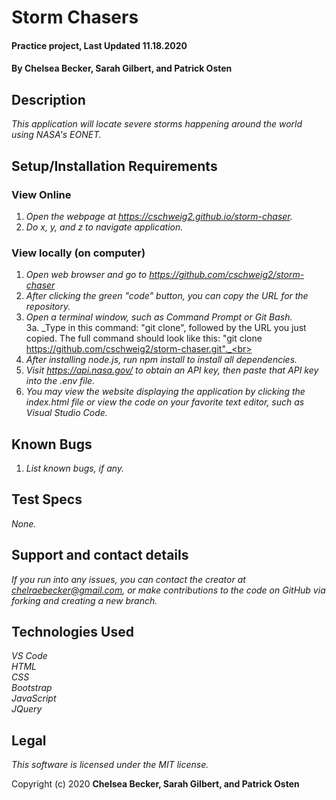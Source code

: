 # Storm Chasers

#### Practice project, Last Updated 11.18.2020

#### **By Chelsea Becker, Sarah Gilbert, and Patrick Osten**

## Description

_This application will locate severe storms happening around the world using NASA's EONET._

## Setup/Installation Requirements
### View Online
1. _Open the webpage at https://cschweig2.github.io/storm-chaser._
2. _Do x, y, and z to navigate application._

### View locally (on computer)
1. _Open web browser and go to https://github.com/cschweig2/storm-chaser_
2. _After clicking the green "code" button, you can copy the URL for the repository._
3. _Open a terminal window, such as Command Prompt or Git Bash._<br>
  3a. _Type in this command: "git clone", followed by the URL you just copied. The full command should look like this: "git clone https://github.com/cschweig2/storm-chaser.git"._<br>
4. _After installing node.js, run npm install to install all dependencies._
5. _Visit https://api.nasa.gov/ to obtain an API key, then paste that API key into the .env file._
6. _You may view the website displaying the application by clicking the index.html file or view the code on your favorite text editor, such as Visual Studio Code._

## Known Bugs

1. _List known bugs, if any._

## Test Specs

_None._

## Support and contact details

_If you run into any issues, you can contact the creator at chelraebecker@gmail.com, or make contributions to the code on GitHub via forking and creating a new branch._

## Technologies Used

_VS Code_ <br />
_HTML_ <br />
_CSS_ <br />
_Bootstrap_ <br />
_JavaScript_ <br />
_JQuery_

## Legal

*This software is licensed under the MIT license.*

Copyright (c) 2020 **Chelsea Becker, Sarah Gilbert, and Patrick Osten**